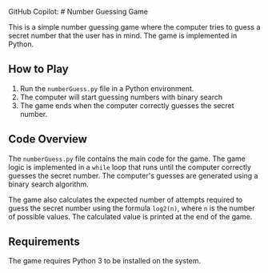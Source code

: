 GitHub Copilot: # Number Guessing Game

This is a simple number guessing game where the computer tries to guess a secret number that the user has in mind. The game is implemented in Python.

## How to Play

1. Run the `numberGuess.py` file in a Python environment.
2. The computer will start guessing numbers with binary search
3. The game ends when the computer correctly guesses the secret number.

## Code Overview

The `numberGuess.py` file contains the main code for the game. The game logic is implemented in a `while` loop that runs until the computer correctly guesses the secret number. The computer's guesses are generated using a binary search algorithm.

The game also calculates the expected number of attempts required to guess the secret number using the formula `log2(n)`, where `n` is the number of possible values. The calculated value is printed at the end of the game.

## Requirements

The game requires Python 3 to be installed on the system.
